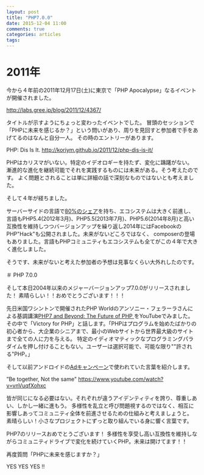```yaml
---
layout: post
title: "PHP7.0.0"
date: 2015-12-04 11:00
comments: true
categories: articles
tags:
---
```


# 2011年

今から４年前の2011年12月17日(土)に東京で「PHP Apocalypse」なるイベントが開催されました。

http://labs.gree.jp/blog/2011/12/4367/

タイトルが示すようにちょっと変わったイベントでした。
冒頭のセッションで「PHPに未来を感じるか？」という問いがあり、周りを見回すと参加者で手をあげてるのはなんと自分一人。
その時のエントリーがあります。

PHP: Dis Is It.
http://koriym.github.io/2011/12/php-dis-is-it/

PHPはカリスマがいない。特定のイデオロギーを持たず、変化に躊躇がない。
漸進的な進化を継続可能でそれを実践するものには未来がある。そう考えたのです。
よく問題とされることは単に詳細の話で深刻なものではないとも考えました。

そして４年が経ちました。

サーバーサイドの言語で[80%のシェア](http://w3techs.com/technologies/overview/programming_language/all
)を持ち、エコシステムは大きく前進し、言語もPHP5.4(2012年3月)、PHP5.5(2013年7月)、PHP5.6(2014年8月)と高い互換性を維持しつつバージョンアップを繰り返し2014年にはFacebookのPHP"Hack"も公開されました。未来がないどころではなく、
composerの登場もありました。言語もPHPコミュニティもエコシステムも全てがこの４年で大きく進化しました。

そうです、未来がないと考えた参加者の予想は見事なくらい大外れしたのです。

＃ PHP 7.0.0

そして本日2004年以来のメジャーバージョンアップ7.0.0がリリースされました！
素晴らしい！！おめでとうございます！！！

先日米国ワシントンで開催されたPHP Worldのアンソニー・フェラーラさんによる基調講演[PHP7 and Beyond: The Future of PHP ](https://www.youtube.com/watch?v=MWTe-iswnqc)をYouTubeでみました。
その中で「Victory for PHP」と話します。「PHPはプログラムを始めたばかりの初心者から、大企業のシニアまで、最小のWebサイトから世界最大級のサイトまで全ての人に力を与える。
特定のイディオマティックなプログラミングパラダイムを押し付けることもない。ユーザーは選択可能で、可能な限り""許される"PHP。」

そして以前アンドロイドの[Adキャンペーン](https://www.android.com/intl/ja_jp/be-together-not-the-same/)で使われていた言葉を紹介します。

”Be together, Not the same"
https://www.youtube.com/watch?v=vnVuqfXohxc

皆が同じになる必要はない。それぞれが違うアイデンティティを誇り、尊重しあい、しかし一緒に進もう。
多様性を乱立と呼び問題視するのではなく、相互に影響しあってコミュニティ全体を前進させるための仕組みと考えましょうと。
素晴らしい！小さなプロジェクトにずっと取り組んでいる身に響く言葉です。

PHP7のリリースおめでとうございます！
多様性を享受し高い互換性を維持しながらコミュニティドライブで変化を続けていくPHP。未来は開けてます！！

再度質問「PHPに未来を感じますか？」

YES YES YES !!

